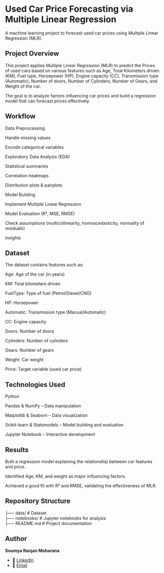 # Used Car Price Forecasting via Multiple Linear Regression

A machine learning project to forecast used car prices using Multiple Linear Regression (MLR).

## Project Overview

This project applies Multiple Linear Regression (MLR) to predict the Prices of used cars based on various features such as Age, Total Kilometers driven (KM), Fuel type, Horsepower (HP), Engine capacity (CC), Transmission type (Automatic), Number of doors, Number of Cylinders, Number of Gears, and Weight of the car.

The goal is to analyze factors influencing car prices and build a regression model that can forecast prices effectively.

## Workflow

Data Preprocessing

Handle missing values

Encode categorical variables

Exploratory Data Analysis (EDA)

Statistical summaries

Correlation heatmaps

Distribution plots & pairplots

Model Building

Implement Multiple Linear Regression

Model Evaluation (R², MSE, RMSE)

Check assumptions (multicollinearity, homoscedasticity, normality of residuals)

Insights



## Dataset

The dataset contains features such as:

Age: Age of the car (in years)

KM:  Total kilometers driven

FuelType: Type of fuel (Petrol/Diesel/CNG)

HP: Horsepower

Automatic: Transmission type (Manual/Automatic)

CC: Engine capacity

Doors: Number of doors

Cylinders: Number of cylinders

Gears: Number of gears

Weight: Car weight

Price: Target variable (used car price)

## Technologies Used

Python

Pandas & NumPy – Data manipulation

Matplotlib & Seaborn – Data visualization

Scikit-learn & Statsmodels – Model building and evaluation

Jupyter Notebook – Interactive development

 ## Results

Built a regression model explaining the relationship between car features and price.

Identified Age, KM, and weight as major influencing factors.

Achieved a good fit with R² and RMSE, validating the effectiveness of MLR.

## Repository Structure
├── data/                  # Dataset  
├── notebooks/             # Jupyter notebooks for analysis  
├── README.md              # Project documentation  


## Author  
**Soumya Ranjan Moharana**  
- 💼 [LinkedIn](https://www.linkedin.com/in/soumya-ranjan-moharana-914477268)  
- 📧 [Email](mailto:soumyaranjanmoharana56@gmail.com)  

